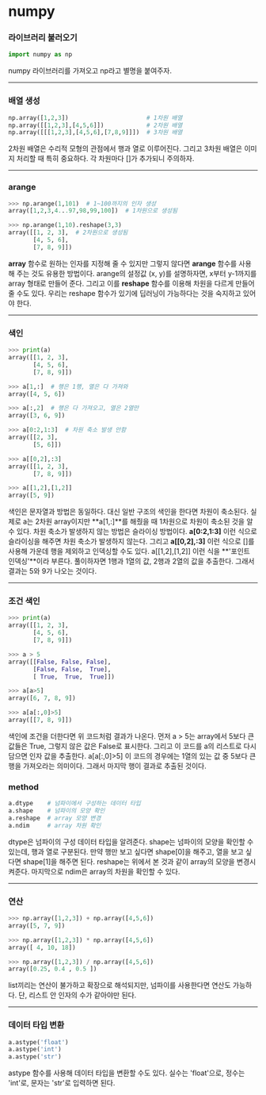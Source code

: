 # numpy



### 라이브러리 불러오기

```python
import numpy as np
```

numpy 라이브러리를 가져오고 np라고 별명을 붙여주자.



---



### 배열 생성

```python
np.array([1,2,3])                      # 1차원 배열
np.array([[1,2,3],[4,5,6]])            # 2차원 배열
np.array([[[1,2,3],[4,5,6],[7,8,9]]])  # 3차원 배열
```

 2차원 배열은 수리적 모형의 관점에서 행과 열로 이루어진다. 그리고 3차원 배열은 이미지 처리할 때 특히 중요하다. 각 차원마다 []가 추가되니 주의하자.



---



### arange

```python
>>> np.arange(1,101)  # 1~100까지의 인자 생성
array([1,2,3,4...97,98,99,100])  # 1차원으로 생성됨

>>> np.arange(1,10).reshape(3,3)
array([[1, 2, 3],  # 2차원으로 생성됨
       [4, 5, 6],
       [7, 8, 9]])
```

 **array** 함수로 원하는 인자를 지정해 줄 수 있지만 그렇지 않다면 **arange** 함수를 사용해 주는 것도 유용한 방법이다. arange의 설정값 (x, y)를 설명하자면, x부터 y-1까지를 array 형태로 만들어 준다. 그리고 이를 **reshape** 함수를 이용해 차원을 다르게 만들어 줄 수도 있다. 우리는 reshape 함수가 있기에 딥러닝이 가능하다는 것을 숙지하고 있어야 한다.



---



### 색인

```python
>>> print(a)
array([[1, 2, 3],
       [4, 5, 6],
       [7, 8, 9]])

>>> a[1,:]  # 행은 1행, 열은 다 가져와
array([4, 5, 6])

>>> a[:,2]  # 행은 다 가져오고, 열은 2열만
array([3, 6, 9])

>>> a[0:2,1:3]  # 차원 축소 발생 안함
array([[2, 3],
       [5, 6]])

>>> a[[0,2],:3]
array([[1, 2, 3],
       [7, 8, 9]])

>>> a[[1,2],[1,2]]
array([5, 9])
```

 색인은 문자열과 방법은 동일하다. 대신 일반 구조의 색인을 한다면 차원이 축소된다. 실제로 a는 2차원 array이지만 **a[1,:]**를 해줬을 때 1차원으로 차원이 축소된 것을 알 수 있다. 차원 축소가 발생하지 않는 방법은 슬라이싱 방법이다. **a[0:2,1:3]** 이런 식으로 슬라이싱을 해주면 차원 축소가 발생하지 않는다. 그리고 **a[[0,2],:3]** 이런 식으로 []를 사용해 가운데 행을 제외하고 인덱싱할 수도 있다. a[[1,2],[1,2]] 이런 식을 **'포인트 인덱싱'**이라 부른다. 풀이하자면 1행과 1열의 값, 2행과 2열의 값을 추출한다. 그래서 결과는 5와 9가 나오는 것이다.



---



### 조건 색인

```python
>>> print(a)
array([[1, 2, 3],
       [4, 5, 6],
       [7, 8, 9]])

>>> a > 5
array([[False, False, False],
       [False, False,  True],
       [ True,  True,  True]])

>>> a[a>5]
array([6, 7, 8, 9])

>>> a[a[:,0]>5]
array([[7, 8, 9]])
```

 색인에 조건을 더한다면 위 코드처럼 결과가 나온다. 먼저 a > 5는 array에서 5보다 큰 값들은 True, 그렇지 않은 값은 False로 표시한다. 그리고 이 코드를 a의 리스트로 다시 담으면 인자 값을 추출한다. a[a[:,0]>5] 이 코드의 경우에는 1열의 있는 값 중 5보다 큰 행을 가져오라는 의미이다. 그래서 마지막 행이 결과로 추출된 것이다.



### method

```python
a.dtype    # 넘파이에서 구성하는 데이터 타입
a.shape    # 넘파이의 모양 확인
a.reshape  # array 모양 변경
a.ndim     # array 차원 확인
```

 dtype은 넘파이의 구성 데이터 타입을 알려준다. shape는 넘파이의 모양을 확인할 수 있는데, 행과 열로 구분된다. 만약 행만 보고 싶다면 shape[0]을 해주고, 열을 보고 싶다면 shape[1]을 해주면 된다. reshape는 위에서 본 것과 같이 array의 모양을 변경시켜준다. 마지막으로 ndim은 array의 차원을 확인할 수 있다. 



---



### 연산

```python
>>> np.array([1,2,3]) + np.array([4,5,6])
array([5, 7, 9])

>>> np.array([1,2,3]) * np.array([4,5,6])
array([ 4, 10, 18])

>>> np.array([1,2,3]) / np.array([4,5,6])
array([0.25, 0.4 , 0.5 ])
```

 list끼리는 연산이 불가하고 확장으로 해석되지만, 넘파이를 사용한다면 연산도 가능하다. 단, 리스트 안 인자의 수가 같아야만 된다.



---



### 데이터 타입 변환

```python
a.astype('float')
a.astype('int')
a.astype('str')
```

 astype 함수를 사용해 데이터 타입을 변환할 수도 있다. 실수는 'float'으로, 정수는 'int'로, 문자는 'str'로 입력하면 된다.